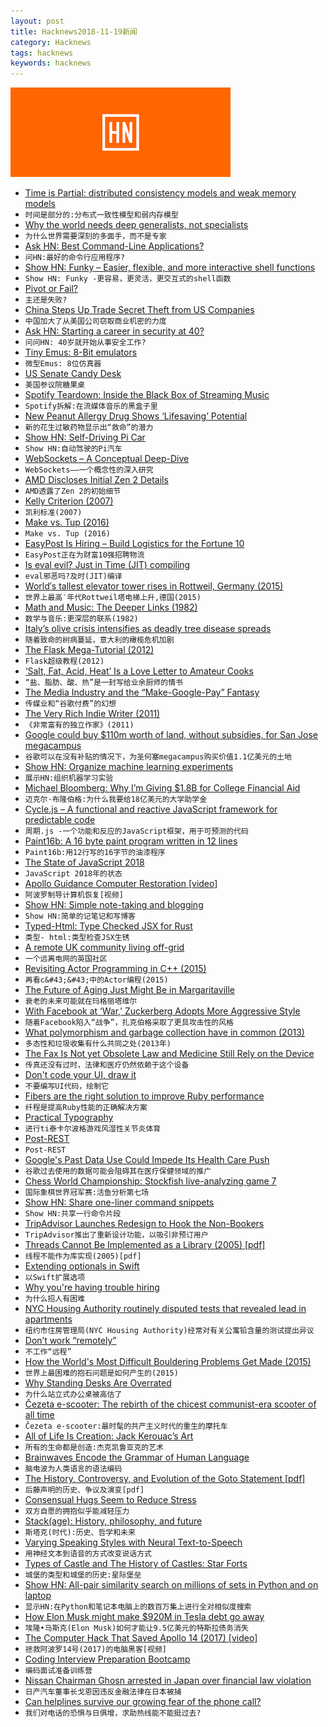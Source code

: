 ```yaml
---
layout: post
title: Hacknews2018-11-19新闻
category: Hacknews
tags: hacknews
keywords: hacknews
---
```


![haccknews-banner](/assets/image/hacknews-banner.jpg)

- [Time is Partial: distributed consistency models and weak memory models](http://composition.al/CMPS290S-2018-09/2018/11/17/time-is-partial-or-why-do-distributed-consistency-models-and-weak-memory-models-look-so-similar-anyway.html)
- `时间是部分的:分布式一致性模型和弱内存模型`
- [Why the world needs deep generalists, not specialists](https://medium.com/swlh/why-the-world-needs-deep-generalists-not-specialists-b7c32e223c70)
- `为什么世界需要深刻的多面手，而不是专家`
- [Ask HN: Best Command-Line Applications?](item?id=18483460)
- `问HN:最好的命令行应用程序?`
- [Show HN: Funky – Easier, flexible, and more interactive shell functions](https://github.com/bbugyi200/funky)
- `Show HN: Funky -更容易，更灵活，更交互式的shell函数`
- [Pivot or Fail?](https://avc.com/2018/11/pivot-or-fail/)
- `主还是失败?`
- [China Steps Up Trade Secret Theft from US Companies](http://www.latimes.com/politics/la-na-pol-china-economic-espionage-20181116-story.html?id=1231)
- `中国加大了从美国公司窃取商业机密的力度`
- [Ask HN: Starting a career in security at 40?](item?id=18487547)
- `问问HN: 40岁就开始从事安全工作?`
- [Tiny Emus: 8-Bit emulators](https://floooh.github.io/tiny8bit/)
- `微型Emus: 8位仿真器`
- [US Senate Candy Desk](https://en.wikipedia.org/wiki/Candy_Desk)
- `美国参议院糖果桌`
- [Spotify Teardown: Inside the Black Box of Streaming Music](https://mitpress.mit.edu/books/spotify-teardown)
- `Spotify拆解:在流媒体音乐的黑盒子里`
- [New Peanut Allergy Drug Shows ‘Lifesaving’ Potential](https://www.nytimes.com/2018/11/18/well/live/new-peanut-allergy-drug-shows-lifesaving-potential.html)
- `新的花生过敏药物显示出“救命”的潜力`
- [Show HN: Self-Driving Pi Car](https://github.com/felipessalvatore/self_driving_pi_car)
- `Show HN:自动驾驶的Pi汽车`
- [WebSockets – A Conceptual Deep-Dive](https://www.ably.io/concepts/websockets)
- `WebSockets——一个概念性的深入研究`
- [AMD Discloses Initial Zen 2 Details](https://fuse.wikichip.org/news/1815/amd-discloses-initial-zen-2-details/)
- `AMD透露了Zen 2的初始细节`
- [Kelly Criterion (2007)](http://r6.ca/blog/20070816T193609Z.html)
- `凯利标准(2007)`
- [Make vs. Tup (2016)](http://gittup.org/tup/make_vs_tup.html)
- `Make vs. Tup (2016)`
- [EasyPost Is Hiring – Build Logistics for the Fortune 10](https://www.easypost.com/jobs)
- `EasyPost正在为财富10强招聘物流`
- [Is eval evil? Just in Time (JIT) compiling](https://wanago.io/2018/11/19/how-does-eval-work-and-how-is-it-evil-javascript-eval/)
- `eval邪恶吗?及时(JIT)编译`
- [World′s tallest elevator tower rises in Rottweil, Germany (2015)](http://www.dw.com/en/worlds-tallest-elevator-tower-rises-in-rottweil-germany/a-18527286)
- `世界上最高′年代Rottweil塔电梯上升,德国(2015)`
- [Math and Music: The Deeper Links (1982)](https://www.nytimes.com/1982/08/29/arts/math-and-music-the-deeper-links.html)
- `数学与音乐:更深层的联系(1982)`
- [Italy’s olive crisis intensifies as deadly tree disease spreads](https://www.nature.com/articles/d41586-018-07389-8)
- `随着致命的树病蔓延，意大利的橄榄危机加剧`
- [The Flask Mega-Tutorial (2012)](http://blog.miguelgrinberg.com/post/the-flask-mega-tutorial-part-i-hello-world)
- `Flask超级教程(2012)`
- [‘Salt, Fat, Acid, Heat’ Is a Love Letter to Amateur Cooks](https://www.theatlantic.com/entertainment/archive/2018/10/samin-nosrat-salt-fat-acid-heat-netflix/572731/)
- `“盐、脂肪、酸、热”是一封写给业余厨师的情书`
- [The Media Industry and the “Make-Google-Pay” Fantasy](https://mondaynote.com/the-media-industry-and-the-make-google-pay-fantasy-1b4de36e3b04)
- `传媒业和“谷歌付费”的幻想`
- [The Very Rich Indie Writer (2011)](http://www.novelr.com/2011/02/27/rich-indie-writer)
- `《非常富有的独立作家》(2011)`
- [Google could buy $110m worth of land, without subsidies, for San Jose megacampus](https://www.cnbc.com/2018/11/16/google-san-jose-campus-documents-no-subsidies.html)
- `谷歌可以在没有补贴的情况下，为圣何塞megacampus购买价值1.1亿美元的土地`
- [Show HN: Organize machine learning experiments](http://blog.varunajayasiri.com/ml/lab/lab_getting_started.html)
- `展示HN:组织机器学习实验`
- [Michael Bloomberg: Why I’m Giving $1.8B for College Financial Aid](https://www.nytimes.com/2018/11/18/opinion/bloomberg-college-donation-financial-aid.html)
- `迈克尔·布隆伯格:为什么我要给18亿美元的大学助学金`
- [Cycle.js – A functional and reactive JavaScript framework for predictable code](https://cycle.js.org/)
- `周期.js -一个功能和反应的JavaScript框架，用于可预测的代码`
- [Paint16b: A 16 byte paint program written in 12 lines](http://www.sizecoding.org/wiki/Paint16b)
- `Paint16b:用12行写的16字节的油漆程序`
- [The State of JavaScript 2018](https://2018.stateofjs.com)
- `JavaScript 2018年的状态`
- [Apollo Guidance Computer Restoration [video]](https://www.youtube.com/watch?v=2KSahAoOLdU)
- `阿波罗制导计算机恢复[视频]`
- [Show HN: Simple note-taking and blogging](https://notepin.co?ref=producthunt)
- `Show HN:简单的记笔记和写博客`
- [Typed-Html: Type Checked JSX for Rust](https://github.com/bodil/typed-html)
- `类型- html:类型检查JSX生锈`
- [A remote UK community living off-grid](https://www.bbc.co.uk/news/in-pictures-45046023)
- `一个远离电网的英国社区`
- [Revisiting Actor Programming in C&#43;&#43; (2015)](https://arxiv.org/abs/1505.07368)
- `再看c&#43;&#43;中的Actor编程(2015)`
- [The Future of Aging Just Might Be in Margaritaville](https://www.nytimes.com/interactive/2018/11/14/magazine/tech-design-longevity-margaritaville.html)
- `衰老的未来可能就在玛格丽塔维尔`
- [With Facebook at ‘War,’ Zuckerberg Adopts More Aggressive Style](https://www.wsj.com/articles/with-facebook-at-war-zuckerberg-adopts-more-aggressive-style-1542577980)
- `随着Facebook陷入“战争”，扎克伯格采取了更具攻击性的风格`
- [What polymorphism and garbage collection have in common (2013)](http://okmij.org/ftp/ML/generalization.html)
- `多态性和垃圾收集有什么共同之处(2013年)`
- [The Fax Is Not yet Obsolete Law and Medicine Still Rely on the Device](https://www.theatlantic.com/technology/archive/2018/11/why-people-still-use-fax-machines/576070/#)
- `传真还没有过时，法律和医疗仍然依赖于这个设备`
- [Don&#39;t code your UI, draw it](https://github.com/karanchahal/DoodleMaster)
- `不要编写UI代码，绘制它`
- [Fibers are the right solution to improve Ruby performance](https://www.codeotaku.com/journal/2018-11/fibers-are-the-right-solution/index)
- `纤程是提高Ruby性能的正确解决方案`
- [Prac­ti­cal Ty­pog­ra­phy](https://practicaltypography.com/)
- `进行­ti泰­­卡尔波格游戏风湿性关节炎­­体育`
- [Post-REST](https://www.tbray.org/ongoing/When/201x/2018/11/18/Post-REST)
- `Post-REST`
- [Google&#39;s Past Data Use Could Impede Its Health Care Push](https://www.wired.com/story/googles-past-data-use-could-impede-healthcare-push/)
- `谷歌过去使用的数据可能会阻碍其在医疗保健领域的推广`
- [Chess World Championship: Stockfish live-analyzing game 7](http://analysis.sesse.net/)
- `国际象棋世界冠军赛:活鱼分析第七场`
- [Show HN: Share one-liner command snippets](https://snippets.shodan.io)
- `Show HN:共享一行命令片段`
- [TripAdvisor Launches Redesign to Hook the Non-Bookers](https://skift.com/2018/11/12/tripadvisor-launches-redesign-to-hook-the-non-bookers/)
- `TripAdvisor推出了重新设计功能，以吸引非预订用户`
- [Threads Cannot Be Implemented as a Library (2005) [pdf]](https://cs.nyu.edu/~mwalfish/classes/14fa/ref/boehm05threads.pdf)
- `线程不能作为库实现(2005)[pdf]`
- [Extending optionals in Swift](https://www.swiftbysundell.com/posts/extending-optionals-in-swift)
- `以Swift扩展选项`
- [Why you&#39;re having trouble hiring](http://blairreeves.me/2018/08/30/why-youre-having-trouble-hiring/)
- `为什么招人有困难`
- [NYC Housing Authority routinely disputed tests that revealed lead in apartments](https://www.nytimes.com/2018/11/18/nyregion/nycha-lead-paint.html)
- `纽约市住房管理局(NYC Housing Authority)经常对有关公寓铅含量的测试提出异议`
- [Don’t work “remotely”](http://blairreeves.me/2018/11/09/dont-work-remotely/?resubmit=hn)
- `不工作“远程”`
- [How the World&#39;s Most Difficult Bouldering Problems Get Made (2015)](https://www.outsideonline.com/2017711/path-beta-flash-resistance-route-setters)
- `世界上最困难的抱石问题是如何产生的(2015)`
- [Why Standing Desks Are Overrated](https://www.nytimes.com/2018/11/19/upshot/why-standing-desks-are-overrated.html)
- `为什么站立式办公桌被高估了`
- [Čezeta e-scooter: The rebirth of the chicest communist-era scooter of all time](https://www.theguardian.com/technology/2018/nov/18/cezeta-electric-scooter-rebirth-of-communist-era-bike-chic)
- `Čezeta e-scooter:最时髦的共产主义时代的重生的摩托车`
- [All of Life Is Creation: Jack Kerouac’s Art](https://lareviewofbooks.org/article/all-of-life-is-creation-jack-kerouacs-art/)
- `所有的生命都是创造:杰克凯鲁亚克的艺术`
- [Brainwaves Encode the Grammar of Human Language](http://maxplanck.nautil.us/article/341/brainwaves-encode-the-grammar-of-human-language)
- `脑电波为人类语言的语法编码`
- [The History, Controversy, and Evolution of the Goto Statement [pdf]](http://web.sonoma.edu/users/l/luvisi/goto/goto.pdf)
- `后藤声明的历史、争议及演变[pdf]`
- [Consensual Hugs Seem to Reduce Stress](https://www.scientificamerican.com/podcast/episode/consensual-hugs-seem-to-reduce-stress/)
- `双方自愿的拥抱似乎能减轻压力`
- [Stack(age): History, philosophy, and future](https://www.snoyman.com/blog/2018/11/stackage-history-philosophy-future)
- `斯塔克(时代):历史、哲学和未来`
- [Varying Speaking Styles with Neural Text-to-Speech](https://developer.amazon.com/blogs/alexa/post/7ab9665a-0536-4be2-aaad-18281ec59af8/varying-speaking-styles-with-neural-text-to-speech)
- `用神经文本到语音的方式改变说话方式`
- [Types of Castle and The History of Castles: Star Forts](http://www.castlesandmanorhouses.com/types_10_star.htm)
- `城堡的类型和城堡的历史:星际堡垒`
- [Show HN: All-pair similarity search on millions of sets in Python and on laptop](https://github.com/ekzhu/SetSimilaritySearch)
- `显示HN:在Python和笔记本电脑上的数百万集上进行全对相似度搜索`
- [How Elon Musk might make $920M in Tesla debt go away](https://www.latimes.com/business/autos/la-fi-hy-tesla-convertible-bonds-20181115-story.html)
- `埃隆•马斯克(Elon Musk)如何才能让9.5亿美元的特斯拉债务消失`
- [The Computer Hack That Saved Apollo 14 (2017) [video]](https://www.youtube.com/watch?v=wSSmNUl9Snw)
- `拯救阿波罗14号(2017)的电脑黑客[视频]`
- [Coding Interview Preparation Bootcamp](https://medium.com/educative/3-month-coding-interview-bootcamp-904422926ce8)
- `编码面试准备训练营`
- [Nissan Chairman Ghosn arrested in Japan over financial law violation](https://japantoday.com/category/crime/Nissan-Chairman-Ghosn-arrested-over-financial-law-violation)
- `日产汽车董事长戈恩因违反金融法律在日本被捕`
- [Can helplines survive our growing fear of the phone call?](https://www.theguardian.com/global/2018/nov/19/helplines-advice-survive-fear-phone-calls-samaritans-childline)
- `我们对电话的恐惧与日俱增，求助热线能不能挺过去?`

